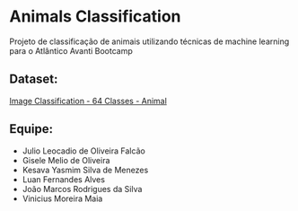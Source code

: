 # Animals Classification 
Projeto de classificação de animais utilizando técnicas de machine learning para o Atlântico Avanti Bootcamp 

## Dataset:
[Image Classification - 64 Classes - Animal](https://www.kaggle.com/datasets/anthonytherrien/image-classification-64-classes-animal)

## Equipe:
- Julio Leocadio de Oliveira Falcão
- Gisele Melio de Oliveira
- Kesava Yasmim Silva de Menezes
- Luan Fernandes Alves
- João Marcos Rodrigues da Silva
- Vinicius Moreira Maia
